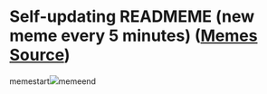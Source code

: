 # Self-updating READMEME (new meme every 5 minutes) ([Memes Source](https://bramses.notion.site/a49c1e962b7646879176ac3b327b6533?v=4d1eda54b170483cb03a40f257231764))

memestart![](https://www.notion.so/image/https%3A%2F%2Fs3-us-west-2.amazonaws.com%2Fsecure.notion-static.com%2Ff30de3af-0874-4080-8607-65fd12d80ece%2FD4E096BC-338C-45CF-99FD-A4B47FE50F3B.jpeg?table=block&id=ef5df922-b7d2-4e60-ae84-9d7a9ad4bbc7&cache=v2)memeend
